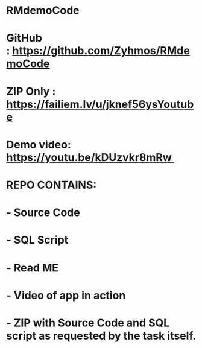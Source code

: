 # RMdemoCode
 
# GitHub : https://github.com/Zyhmos/RMdemoCode
# ZIP Only : https://failiem.lv/u/jknef56ysYoutube 
# Demo video: https://youtu.be/kDUzvkr8mRw 

# REPO CONTAINS:
# - Source Code
# - SQL Script
# - Read ME
# - Video of app in action
# - ZIP with Source Code and SQL script as requested by the task itself.